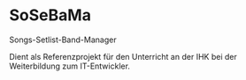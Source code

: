 # SoSeBaMa
Songs-Setlist-Band-Manager

Dient als Referenzprojekt für den Unterricht an der IHK bei der Weiterbildung zum IT-Entwickler.
